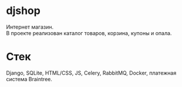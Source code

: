 # djshop
Интернет магазин.\
В проекте реализован каталог товаров, корзина, купоны и опала.
# Стек
Django, SQLite, HTML/CSS, JS, Celery, RabbitMQ, Docker, платежная система Braintree.
